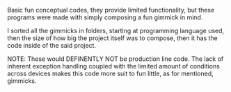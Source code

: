 Basic fun conceptual codes, they provide limited functionality, but these programs were made with simply composing a fun gimmick in mind.

I sorted all the gimmicks in folders, starting at programming language used, then the size of how big the project itself was to compose, then it has the code inside of the said project.

NOTE: These would DEFINENTLY NOT be production line code. The lack of inherent exception handling coupled with the limited amount of conditions across devices makes this code more suit to fun little, as for mentioned, gimmicks.
